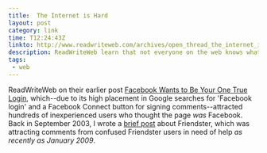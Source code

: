 ```yaml
---
title:  The Internet is Hard
layout: post
category: link
time: T12:24:43Z
linkto: http://www.readwriteweb.com/archives/open_thread_the_internet_is_hard.php 
description: ReadWriteWeb learn that not everyone on the web knows what they're doing.
tags: 
 - web
---
```


ReadWriteWeb on their earlier post [Facebook Wants to Be Your One True Login](http://www.readwriteweb.com/archives/facebook_wants_to_be_your_one_true_login.php), which--due to its high placement in Google searches for 'Facebook login' and a Facebook Connect button for signing comments--attracted hundreds of inexperienced users who thought the page _was_ Facebook. Back in September 2003, I wrote a [brief post](http://submitresponse.co.uk/weblog/2003/09/04/friendster/) about Friendster, which was attracting comments from confused Friendster users in need of help _as recently as January 2009_.
